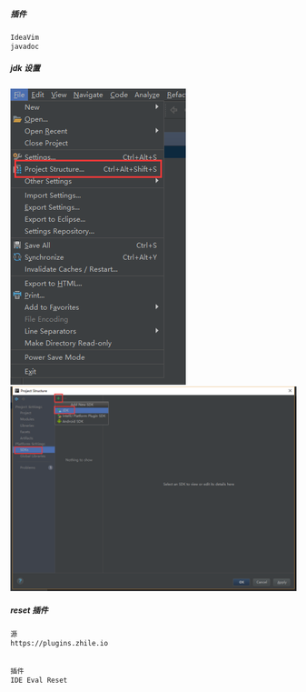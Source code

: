 ##### 插件

```
IdeaVim
javadoc
```

##### jdk 设置

<img src=".\image\jdk1.png" alt="jdk1" style="zoom:100%;" />

<img src=".\image\jdk2.png" alt="jdk2" style="zoom:80%;" />

##### reset 插件

```
源
https://plugins.zhile.io


插件
IDE Eval Reset
```











